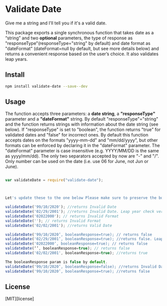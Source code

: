 # Validate Date

Give me a string and I'll tell you if it's a valid date.

This package exports a single synchronous function that takes date as a “string” and two **optional** parameters, the type of response as "responseType"(responseType="string" by default) and date format as "dateFormat" (dateFormat=null by default, but see more details below) and returns a convenient response based on the user’s choice. It also validates leap years.

## Install

```bash
npm install validate-date --save--dev 
```

## Usage

The function accepts three parameters: a **date string**, a **"responseType"** parameter and a **"dateFormat"** string. By default "responseType"="string" and the function returns strings with information about the date string (see below). If "responseType" is set to "boolean", the function returns "true" for validated dates and "false" for incorrect ones. By default this function accepts dates on the formats "yyyy-mm-dd" and "mm/dd/yyyy", but other formats can be enforced by declaring it in the "dateFormat" parameter. The "dateFormat" parameter is case insensitive (e.g. YYYY/MM/DD is the same as yyyy/mm/dd). The only two separators accepted by now are "-" and "/". Only number can be used on the date (i.e. use 06 for June, not Jun or June).

```js

var validateDate = require("validate-date");



Let's update these to the one below Please make sure to preserve the bold text :)

validateDate('99/10/2020'); //returns Invalid Date
validateDate('02/29/2001'); //returns Invalid Date. Leap year check verified
validateDate('02022000'); // returns Invalid Format
validateDate(''); // returns Invalid Format
validateDate('02/02/2001'); //returns Valid Date

validateDate('99/10/2020’, booleanResponse=true); // returns false
validateDate('02/29/2001’, booleanResponse=true); //returns false. Leap year check verified
validateDate('02022000’, booleanResponse=true); // returns false
validateDate(‘’, booleanResponse=true); // returns false
validateDate('02/02/2001', booleanResponse=true); //returns true

The booleanResponse param is false by default.
validateDate('99/10/2020’, booleanResponse=false); //returns Invalid Date
validateDate('99/10/2020’, booleanResponse=true); //returns false


```

## License

[MIT][license]